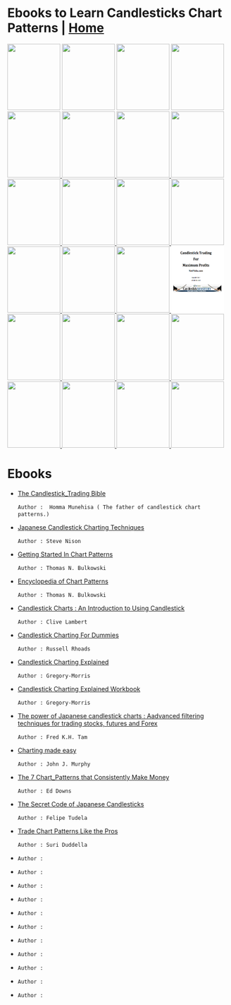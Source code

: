 # Ebooks to Learn Candlesticks Chart Patterns | <a href="https://github.com/SanjeevStephan/MySpace-Public/blob/master/Day-Trading.md">Home</a>
<!------------------------------------------------------ Candlesticks Chart Patterns Reading ------------------------------------------------------->
<!-- The_Candlestick_Trading_Bible  -->
<a href="https://drive.google.com/file/d/1wbPJllF-B1inCymxjkL-Kh-WkpvQWkSN/view?usp=sharing">
<img src="https://i.gr-assets.com/images/S/compressed.photo.goodreads.com/books/1555654955l/40886872.jpg" width="120px" height="150px"/></a>

<!-- Steve_Nison-Japanese_Candlestick_Charting_Technique -->
<a href="https://drive.google.com/file/d/1uJNLFJV4S9WoJonYf4ZF2P9-LtaeBqcS/view?usp=sharing">
<img src="https://images-na.ssl-images-amazon.com/images/I/91qk6wUs+yL.jpg" width="120px" height="150px"/></a>    

<!-- Getting Started In Chart Patterns -->
<a href="https://drive.google.com/file/d/18c6IzDHST0zgRPiQSUocxEp4f50CzREe/view?usp=sharing">
<img src="https://images-na.ssl-images-amazon.com/images/I/51K7DPA8jlL._SX329_BO1,204,203,200_.jpg" width="120px" height="150px"/></a>

<!-- encyclopedia-of-chart-patterns -->
<a href="https://drive.google.com/file/d/1BdEXZebcdqhEpDY0xETGe227SLPf3wpx/view?usp=sharing">
<img src="https://genialebooks.com/wp-content/uploads/2019/04/f7f8141c80aa2e6e86101a551a285445-210x315.jpg" width="120px" height="150px"/></a>

<!-- Candlestick Charts _ An Introduction to Using Candlestick Charts -->
<a href="https://drive.google.com/file/d/1F1C0pepyul1jem_aDnVauV5v32oyWY-v/view?usp=sharing">
<img src="https://images-na.ssl-images-amazon.com/images/I/71TYcwq+dNL.jpg"  width="120px" height="150px"/> </a>

<!-- Candlestick Charting For Dummies -->
<a href="https://drive.google.com/file/d/1OCZ0knEhcFK7KcVcrK5SVQn2qvKnBbN1/view?usp=sharing">
<img src="https://images-na.ssl-images-amazon.com/images/I/518-2Eqy0rL._SX258_BO1,204,203,200_.jpg"  width="120px" height="150px"/> </a>

<!-- Candlestick-Charting-Explained-Gregory-Morris -->
<a href="https://drive.google.com/file/d/1S6ynLi5ObXjygrp0b3dC8ABDAQMaPTW3/view?usp=sharing">
<img src="https://images-na.ssl-images-amazon.com/images/I/51wJMWGmzoL._AC_UL600_SR480,600_.jpg"  width="120px" height="150px"/> </a>

<!-- candlestick-charting-explained-workbook-s-gregory-l-morris -->
<a href="https://drive.google.com/file/d/1oBejGbAAAdik9Iru-8i7Q9y9djzuKC7r/view?usp=sharing">
<img src="https://cdn.shopify.com/s/files/1/0084/5972/products/CCWB_512x.jpg?v=1519674794"  width="120px" height="150px"/> </a>

<!-- The power of Japanese candlestick charts _ advanced filtering techniques for trading stocks, futures and Forex  -->
<a href="https://drive.google.com/file/d/1Pg-cQh7Bq6_l3HQZG5HLSF1dfh9ewP0A/view?usp=sharing">
<img src="https://i.gr-assets.com/images/S/compressed.photo.goodreads.com/books/1398025859l/18120678.jpg"  width="120px" height="150px"/> </a>

<!-- chartingmadeeasy  -->
<a href="https://drive.google.com/file/d/1vsozM-FhbiQc10prydMXfAX9u6592oQi/view?usp=sharing">
<img src="https://sanet.pics/storage-4/0218/ZO1BLKVYSYXGIziYt5JH3ZkEYmltfVAf.jpg"  width="120px" height="150px"/> </a>

<!-- The_7_Chart_Patterns  -->
<a href="https://drive.google.com/file/d/1C0FZ2XtFls3hyFchGx5sIHfgCz-O64BH/view?usp=sharing">
<img src="https://images-na.ssl-images-amazon.com/images/I/519TfhN43mL._SX291_BO1,204,203,200_.jpg"  width="120px" height="150px"/> </a>

<!-- The Secret Code of Japanese Candlesticks PDFDrive.com -->
<a href="https://drive.google.com/file/d/1A6Mvan36jkGcmK334dIXbzAwIhxPa2R9/view?usp=sharing">
<img src="https://image.slidesharecdn.com/88478465-the-secret-code-of-japanese-candlesticks-140216061601-phpapp01/95/thesecretcodeofjapanesecandlesticks-1-638.jpg?cb=1392532116"  width="120px" height="150px"/> </a>

<!-- Trade Chart Patterns Like the Pros -->
<a href="https://drive.google.com/file/d/1XSxeXy1fccXfEj55gGcdrOrFmcqJHXQ7/view?usp=sharing">
<img src="https://images-na.ssl-images-amazon.com/images/I/419bb73mG-L._SX258_BO1,204,203,200_.jpg"  width="120px" height="150px"/> </a>

<!-- Getting Started in Candlestick Charting -->
<a href="https://drive.google.com/file/d/1x2SY2ZEHCiMkzH33RUSeiSuhuuuIr0bO/view?usp=sharing">
<img src="https://s.pdfdrive.com/assets/thumbs/a37/a37e43425322be739dba95102fe7e853.jpg"  width="120px" height="150px"/> </a>

<!-- how to make money trading with candlestick charts by balkrishna m sadekar  -->
<a href="https://github.com/SanjeevStephan/DigitalSpace/blob/master/Ebooks/complete-ebook/how-to-make-money-trading-with-candlstick-charts/images/readme.md">
<img src="https://m.media-amazon.com/images/I/51C-RN4+kAL.jpg"  width="120px" height="150px"/> </a>

<!-- The Candlestick Trading For Maximum Profits  -->
<a href="https://drive.google.com/file/d/1Ikvs2fQ6zY7R_TQThDRa6fRlv171xEmV/view?usp=sharing">
<img src="https://github.com/SanjeevStephan/DigitalSpace/blob/master/Ebooks/covers/Candlestick%20Trading%20For%20Maximum%20Profit.png"  width="120px" height="150px"/> </a>

<!-- Candlesticks, Fibonacci, and Chart Pattern - Trading Software -->
<a href="https://drive.google.com/file/d/1beM-Ho9bbQFtBAzIbYiNT7B5s9C6YzVP/view?usp=sharing">
<img src="https://s.pdfdrive.com/assets/thumbs/799/799a7141442fb9d60a3af17d17d39545.jpg"  width="120px" height="150px"/> </a>

<!-- Chart Your Way To Profits: The Online Trader's Guide to Technical Analysis -->
<a href="https://drive.google.com/file/d/1wrFH7BCVvYgZavri803-RVog-dACbFWm/view?usp=sharing">
<img src="https://s.pdfdrive.com/assets/thumbs/655/655d0952bed5cbf67ce204d1e4a86392.jpg"  width="120px" height="150px"/> </a>

<!-- The Visual Investor: How to Spot Market Trends (Wiley Trading) -->
<a href="https://drive.google.com/file/d/1FPq8Cd6KXnubrTgoCsxgpkEMRXOMZI7S/view?usp=sharing">
<img src="https://s.pdfdrive.com/assets/thumbs/1c1/1c1c711631ccfa3b587e5bb423110e31.jpg"  width="120px" height="150px"/> </a>

<!------------------------------------------------------ Price Actions Reading ------------------------------------------------------->

<!-- Technical Analysis of Gaps: Identifying Profitable Gaps for Trading -->
<a href="https://drive.google.com/file/d/1pTlc01KZ_VHzrhAiI09AFCer9C1_t1Xt/view?usp=sharing">
<img src="https://s.pdfdrive.com/assets/thumbs/f94/f9412696069721e3b221afa89ad5247e.jpg"  width="120px" height="150px"/> </a>

<!-- Technical Analysis Plain and Simple: Charting the Markets in Your Language (2nd Edition) -->
<a href="https://drive.google.com/file/d/1Rn25Gz0DTw9mjjBvKxaqk6AHQi2FRu29/view?usp=sharing">
<img src="https://s.pdfdrive.com/assets/thumbs/dd8/dd8bc980ce95516a6770935142b8bcb7.jpg"  width="120px" height="150px"/> </a>

<!-- The Illustrated Guide to Technical Analysis Signals and Phrases -->
<a href="https://drive.google.com/file/d/1xvDM2VdcgiKHUyipSu0oabJiHUNHtOgb/view?usp=sharing">
<img src="https://s.pdfdrive.com/assets/thumbs/69b/69bb7d017102106771d6cda997670d37.jpg"  width="120px" height="150px"/> </a>

<!-- Fibonacci Trading: How to Master the Time and Price Advantage -->
<a href="https://drive.google.com/file/d/1oGB3uPPAR5_SRxpiepyGV5SG2YT5ShjV/view?usp=sharing">
<img src="https://s.pdfdrive.com/assets/thumbs/72f/72f699698a6fa17ad4d73cc74a1a2e81.jpg"  width="120px" height="150px"/> </a>

<!-- Breakthrough Strategies for Predicting any Market: Charting Elliott Wave, Lucas, Fibonacci and -->
<a href="https://www.pdfdrive.com/breakthrough-strategies-for-predicting-any-market-charting-elliott-wave-lucas-fibonacci-and-time-for-profit-e159764648.html">
<img src="https://s.pdfdrive.com/assets/thumbs/0e6/0e605acff44b43301a0247cfb99798de.jpg"  width="120px" height="150px"/> </a>

# Ebooks 
* <a href="">The Candlestick_Trading Bible</a>
    
      Author :  Homma Munehisa ( The father of candlestick chart patterns.)    
* <a href="">Japanese Candlestick Charting Techniques </a>
    
      Author : Steve Nison   
* <a href="">Getting Started In Chart Patterns</a>
    
      Author : Thomas N. Bulkowski 
* <a href="">Encyclopedia of Chart Patterns</a>
    
      Author : Thomas N. Bulkowski   
* <a href="">Candlestick Charts : An Introduction to Using Candlestick</a>
    
      Author : Clive Lambert   
* <a href="">Candlestick Charting For Dummies </a>
    
      Author : Russell Rhoads   
* <a href="">Candlestick Charting Explained</a>
    
      Author : Gregory-Morris   

* <a href="">Candlestick Charting Explained Workbook</a>
    
      Author : Gregory-Morris    
* <a href="">The power of Japanese candlestick charts : Aadvanced filtering techniques for trading stocks, futures and Forex </a>
    
      Author : Fred K.H. Tam   
* <a href="">Charting made easy</a>
    
      Author : John J. Murphy   
* <a href="">The 7 Chart_Patterns that Consistently Make Money</a>
    
      Author : Ed Downs   
* <a href="">The Secret Code of Japanese Candlesticks</a>
    
      Author : Felipe Tudela   

* <a href="">Trade Chart Patterns Like the Pros </a>
    
      Author : Suri Duddella   
* <a href=""> </a>
    
      Author :    
* <a href=""></a>
    
      Author :    
* <a href=""></a>
    
      Author :  
* <a href=""></a>
    
      Author :   
* <a href=""> </a>
    
      Author :    
* <a href=""></a>
    
      Author :    
* <a href=""></a>
    
      Author :  
* <a href=""></a>
    
      Author :   
* <a href=""> </a>
    
      Author :    
* <a href=""></a>
    
      Author :    
* <a href=""></a>
    
      Author :  
